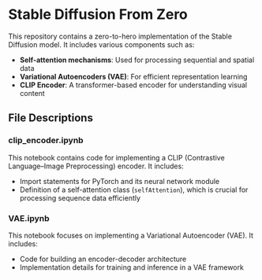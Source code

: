 # Stable Diffusion From Zero

This repository contains a zero-to-hero implementation of the Stable Diffusion model. It includes various components such as:

- **Self-attention mechanisms**: Used for processing sequential and spatial data
- **Variational Autoencoders (VAE)**: For efficient representation learning
- **CLIP Encoder**: A transformer-based encoder for understanding visual content

## File Descriptions

### clip_encoder.ipynb
This notebook contains code for implementing a CLIP (Contrastive Language–Image Preprocessing) encoder. It includes:
- Import statements for PyTorch and its neural network module
- Definition of a self-attention class (`selfAttention`), which is crucial for processing sequence data efficiently

### VAE.ipynb
This notebook focuses on implementing a Variational Autoencoder (VAE). It includes:
- Code for building an encoder-decoder architecture
- Implementation details for training and inference in a VAE framework

